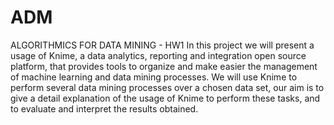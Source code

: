 # ADM
ALGORITHMICS FOR DATA MINING - HW1
In this project we will present a usage of Knime, a data analytics, reporting and integration open source platform, that provides tools to organize and make easier the management of machine learning and data mining processes. We will use Knime to perform several data mining processes over a chosen data set, our aim is to give a detail explanation of the usage of Knime to perform these tasks, and to evaluate and interpret the results obtained.
